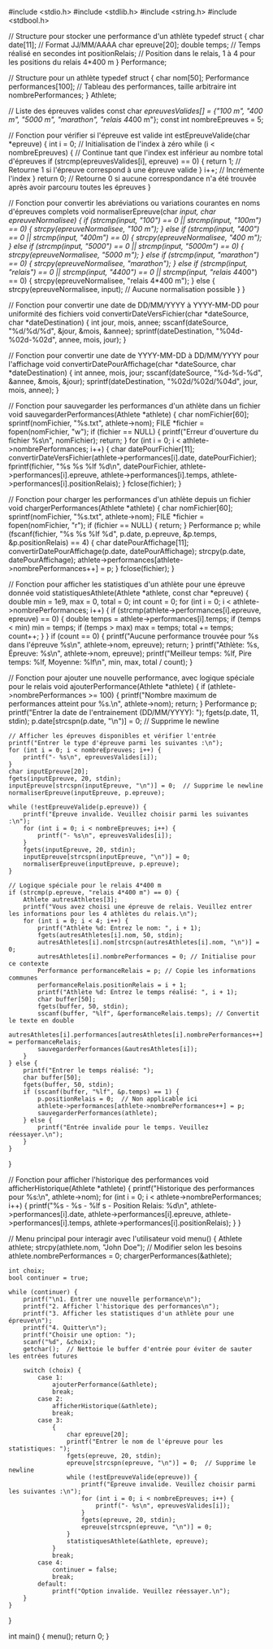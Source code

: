 #include <stdio.h>
#include <stdlib.h>
#include <string.h>
#include <stdbool.h>

// Structure pour stocker une performance d'un athlète
typedef struct {
    char date[11];  // Format JJ/MM/AAAA
    char epreuve[20];
    double temps;   // Temps réalisé en secondes
    int positionRelais; // Position dans le relais, 1 à 4 pour les positions du relais 4*400 m
} Performance;

// Structure pour un athlète
typedef struct {
    char nom[50];
    Performance performances[100]; // Tableau des performances, taille arbitraire
    int nombrePerformances;
} Athlete;

// Liste des épreuves valides
const char *epreuvesValides[] = {"100 m", "400 m", "5000 m", "marathon", "relais 4*400 m"};
const int nombreEpreuves = 5;

// Fonction pour vérifier si l'épreuve est valide
int estEpreuveValide(char *epreuve) {
    int i = 0; // Initialisation de l'index à zéro
    while (i < nombreEpreuves) { // Continue tant que l'index est inférieur au nombre total d'épreuves
        if (strcmp(epreuvesValides[i], epreuve) == 0) {
            return 1; // Retourne 1 si l'épreuve correspond à une épreuve valide
        }
        i++; // Incrémente l'index
    }
    return 0; // Retourne 0 si aucune correspondance n'a été trouvée après avoir parcouru toutes les épreuves
}

// Fonction pour convertir les abréviations ou variations courantes en noms d'épreuves complets
void normaliserEpreuve(char *input, char *epreuveNormalisee) {
    if (strcmp(input, "100") == 0 || strcmp(input, "100m") == 0) {
        strcpy(epreuveNormalisee, "100 m");
    } else if (strcmp(input, "400") == 0 || strcmp(input, "400m") == 0) {
        strcpy(epreuveNormalisee, "400 m");
    } else if (strcmp(input, "5000") == 0 || strcmp(input, "5000m") == 0) {
        strcpy(epreuveNormalisee, "5000 m");
    } else if (strcmp(input, "marathon") == 0) {
        strcpy(epreuveNormalisee, "marathon");
    } else if (strcmp(input, "relais") == 0 || strcmp(input, "4*400") == 0 || strcmp(input, "relais 4*400") == 0) {
        strcpy(epreuveNormalisee, "relais 4*400 m");
    } else {
        strcpy(epreuveNormalisee, input);  // Aucune normalisation possible
    }
}

// Fonction pour convertir une date de DD/MM/YYYY à YYYY-MM-DD pour uniformité des fichiers
void convertirDateVersFichier(char *dateSource, char *dateDestination) {
    int jour, mois, annee;
    sscanf(dateSource, "%d/%d/%d", &jour, &mois, &annee);
    sprintf(dateDestination, "%04d-%02d-%02d", annee, mois, jour);
}

// Fonction pour convertir une date de YYYY-MM-DD à DD/MM/YYYY pour l'affichage
void convertirDatePourAffichage(char *dateSource, char *dateDestination) {
    int annee, mois, jour;
    sscanf(dateSource, "%d-%d-%d", &annee, &mois, &jour);
    sprintf(dateDestination, "%02d/%02d/%04d", jour, mois, annee);
}

// Fonction pour sauvegarder les performances d'un athlète dans un fichier
void sauvegarderPerformances(Athlete *athlete) {
    char nomFichier[60];
    sprintf(nomFichier, "%s.txt", athlete->nom);
    FILE *fichier = fopen(nomFichier, "w");
    if (fichier == NULL) {
        printf("Erreur d'ouverture du fichier %s\n", nomFichier);
        return;
    }
    for (int i = 0; i < athlete->nombrePerformances; i++) {
        char datePourFichier[11];
        convertirDateVersFichier(athlete->performances[i].date, datePourFichier);
        fprintf(fichier, "%s %s %lf %d\n", datePourFichier,
                athlete->performances[i].epreuve, athlete->performances[i].temps,
                athlete->performances[i].positionRelais);
    }
    fclose(fichier);
}

// Fonction pour charger les performances d'un athlète depuis un fichier
void chargerPerformances(Athlete *athlete) {
    char nomFichier[60];
    sprintf(nomFichier, "%s.txt", athlete->nom);
    FILE *fichier = fopen(nomFichier, "r");
    if (fichier == NULL) {
        return;
    }
    Performance p;
    while (fscanf(fichier, "%s %s %lf %d", p.date, p.epreuve, &p.temps, &p.positionRelais) == 4) {
        char datePourAffichage[11];
        convertirDatePourAffichage(p.date, datePourAffichage);
        strcpy(p.date, datePourAffichage);
        athlete->performances[athlete->nombrePerformances++] = p;
    }
    fclose(fichier);
}

// Fonction pour afficher les statistiques d'un athlète pour une épreuve donnée
void statistiquesAthlete(Athlete *athlete, const char *epreuve) {
    double min = 1e9, max = 0, total = 0;
    int count = 0;
    for (int i = 0; i < athlete->nombrePerformances; i++) {
        if (strcmp(athlete->performances[i].epreuve, epreuve) == 0) {
            double temps = athlete->performances[i].temps;
            if (temps < min) min = temps;
            if (temps > max) max = temps;
            total += temps;
            count++;
        }
    }
    if (count == 0) {
        printf("Aucune performance trouvée pour %s dans l'épreuve %s\n", athlete->nom, epreuve);
        return;
    }
    printf("Athlète: %s, Épreuve: %s\n", athlete->nom, epreuve);
    printf("Meilleur temps: %lf, Pire temps: %lf, Moyenne: %lf\n", min, max, total / count);
}

// Fonction pour ajouter une nouvelle performance, avec logique spéciale pour le relais
void ajouterPerformance(Athlete *athlete) {
    if (athlete->nombrePerformances >= 100) {
        printf("Nombre maximum de performances atteint pour %s.\n", athlete->nom);
        return;
    }
    Performance p;
    printf("Entrer la date de l'entrainement (DD/MM/YYYY): ");
    fgets(p.date, 11, stdin);
    p.date[strcspn(p.date, "\n")] = 0;  // Supprime le newline

    // Afficher les épreuves disponibles et vérifier l'entrée
    printf("Entrer le type d'épreuve parmi les suivantes :\n");
    for (int i = 0; i < nombreEpreuves; i++) {
        printf("- %s\n", epreuvesValides[i]);
    }
    char inputEpreuve[20];
    fgets(inputEpreuve, 20, stdin);
    inputEpreuve[strcspn(inputEpreuve, "\n")] = 0;  // Supprime le newline
    normaliserEpreuve(inputEpreuve, p.epreuve);

    while (!estEpreuveValide(p.epreuve)) {
        printf("Epreuve invalide. Veuillez choisir parmi les suivantes :\n");
        for (int i = 0; i < nombreEpreuves; i++) {
            printf("- %s\n", epreuvesValides[i]);
        }
        fgets(inputEpreuve, 20, stdin);
        inputEpreuve[strcspn(inputEpreuve, "\n")] = 0;
        normaliserEpreuve(inputEpreuve, p.epreuve);
    }

    // Logique spéciale pour le relais 4*400 m
    if (strcmp(p.epreuve, "relais 4*400 m") == 0) {
        Athlete autresAthletes[3];
        printf("Vous avez choisi une épreuve de relais. Veuillez entrer les informations pour les 4 athlètes du relais.\n");
        for (int i = 0; i < 4; i++) {
            printf("Athlète %d: Entrez le nom: ", i + 1);
            fgets(autresAthletes[i].nom, 50, stdin);
            autresAthletes[i].nom[strcspn(autresAthletes[i].nom, "\n")] = 0;
            autresAthletes[i].nombrePerformances = 0; // Initialise pour ce contexte
            Performance performanceRelais = p; // Copie les informations communes
            performanceRelais.positionRelais = i + 1;
            printf("Athlète %d: Entrez le temps réalisé: ", i + 1);
            char buffer[50];
            fgets(buffer, 50, stdin);
            sscanf(buffer, "%lf", &performanceRelais.temps); // Convertit le texte en double
            autresAthletes[i].performances[autresAthletes[i].nombrePerformances++] = performanceRelais;
            sauvegarderPerformances(&autresAthletes[i]);
        }
    } else {
        printf("Entrer le temps réalisé: ");
        char buffer[50];
        fgets(buffer, 50, stdin);
        if (sscanf(buffer, "%lf", &p.temps) == 1) {
            p.positionRelais = 0;  // Non applicable ici
            athlete->performances[athlete->nombrePerformances++] = p;
            sauvegarderPerformances(athlete);
        } else {
            printf("Entrée invalide pour le temps. Veuillez réessayer.\n");
        }
    }
}

// Fonction pour afficher l'historique des performances
void afficherHistorique(Athlete *athlete) {
    printf("Historique des performances pour %s:\n", athlete->nom);
    for (int i = 0; i < athlete->nombrePerformances; i++) {
        printf("%s - %s - %lf s - Position Relais: %d\n", athlete->performances[i].date,
               athlete->performances[i].epreuve, athlete->performances[i].temps,
               athlete->performances[i].positionRelais);
    }
}

// Menu principal pour interagir avec l'utilisateur
void menu() {
    Athlete athlete;
    strcpy(athlete.nom, "John Doe");  // Modifier selon les besoins
    athlete.nombrePerformances = 0;
    chargerPerformances(&athlete);

    int choix;
    bool continuer = true;

    while (continuer) {
        printf("\n1. Entrer une nouvelle performance\n");
        printf("2. Afficher l'historique des performances\n");
        printf("3. Afficher les statistiques d'un athlète pour une épreuve\n");
        printf("4. Quitter\n");
        printf("Choisir une option: ");
        scanf("%d", &choix);
        getchar();  // Nettoie le buffer d'entrée pour éviter de sauter les entrées futures

        switch (choix) {
            case 1:
                ajouterPerformance(&athlete);
                break;
            case 2:
                afficherHistorique(&athlete);
                break;
            case 3:
                {
                    char epreuve[20];
                    printf("Entrer le nom de l'épreuve pour les statistiques: ");
                    fgets(epreuve, 20, stdin);
                    epreuve[strcspn(epreuve, "\n")] = 0;  // Supprime le newline
                    while (!estEpreuveValide(epreuve)) {
                        printf("Epreuve invalide. Veuillez choisir parmi les suivantes :\n");
                        for (int i = 0; i < nombreEpreuves; i++) {
                            printf("- %s\n", epreuvesValides[i]);
                        }
                        fgets(epreuve, 20, stdin);
                        epreuve[strcspn(epreuve, "\n")] = 0;
                    }
                    statistiquesAthlete(&athlete, epreuve);
                }
                break;
            case 4:
                continuer = false;
                break;
            default:
                printf("Option invalide. Veuillez réessayer.\n");
        }
    }
}

int main() {
    menu();
    return 0;
}
